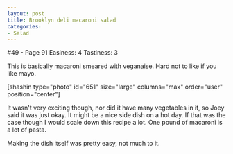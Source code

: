 ```yaml
---
layout: post
title: Brooklyn deli macaroni salad
categories:
- Salad
---
```


#49 - Page 91
Easiness: 4
Tastiness: 3

This is basically macaroni smeared with veganaise. Hard not to like if you like mayo.

[shashin type="photo" id="651" size="large" columns="max" order="user" position="center"]

It wasn't very exciting though, nor did it have many vegetables in it, so Joey said it was just okay. It might be a nice side dish on a hot day. If that was the case though I would scale down this recipe a lot. One pound of macaroni is a lot of pasta.

Making the dish itself was pretty easy, not much to it.
